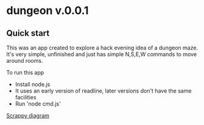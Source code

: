 # dungeon v.0.0.1

## Quick start

This was an app created to explore a hack evening idea of a dungeon maze. It's very simple, unfinished and just has simple N,S,E,W commands to move around rooms. 

To run this app

* Install node.js
* It uses an early version of readline, later versions don't have the same facilities
* Run 'node cmd.js'

[Scrappy diagram](diagram.png)
